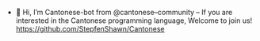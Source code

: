 - 👋 Hi, I’m Cantonese-bot from @cantonese–community
– If you are interested in the Cantonese programming language, Welcome to join us!
https://github.com/StepfenShawn/Cantonese
<!---
xjkun1/xjkun1 is a ✨ special ✨ repository because its `README.md` (this file) appears on your GitHub profile.
You can click the Preview link to take a look at your changes.
--->
